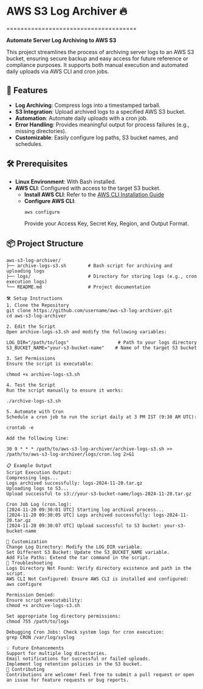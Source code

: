 # AWS S3 Log Archiver 🔥
=====================================

**Automate Server Log Archiving to AWS S3**

This project streamlines the process of archiving server logs to an AWS S3 bucket, ensuring secure backup and easy access for future reference or compliance purposes. It supports both manual execution and automated daily uploads via AWS CLI and cron jobs.

## 🚀 Features

* **Log Archiving**: Compress logs into a timestamped tarball.
* **S3 Integration**: Upload archived logs to a specified AWS S3 bucket.
* **Automation**: Automate daily uploads with a cron job.
* **Error Handling**: Provides meaningful output for process failures (e.g., missing directories).
* **Customizable**: Easily configure log paths, S3 bucket names, and schedules.

## 🛠 Prerequisites

* **Linux Environment**: With Bash installed.
* **AWS CLI**: Configured with access to the target S3 bucket.
  - **Install AWS CLI**: Refer to the [AWS CLI Installation Guide](https://docs.aws.amazon.com/cli/latest/userguide/install-cliv2.html)
  - **Configure AWS CLI**:
    ```bash
    aws configure
    ```
    Provide your Access Key, Secret Key, Region, and Output Format.

## 📦 Project Structure

```plaintext
aws-s3-log-archiver/
├── archive-logs-s3.sh        # Bash script for archiving and uploading logs
├── logs/                     # Directory for storing logs (e.g., cron execution logs)
└── README.md                 # Project documentation

🛠 Setup Instructions
1. Clone the Repository
git clone https://github.com/username/aws-s3-log-archiver.git
cd aws-s3-log-archiver

2. Edit the Script
Open archive-logs-s3.sh and modify the following variables:

LOG_DIR="/path/to/logs"                  # Path to your logs directory
S3_BUCKET_NAME="your-s3-bucket-name"    # Name of the target S3 bucket

3. Set Permissions
Ensure the script is executable:

chmod +x archive-logs-s3.sh

4. Test the Script
Run the script manually to ensure it works:

./archive-logs-s3.sh

5. Automate with Cron
Schedule a cron job to run the script daily at 3 PM IST (9:30 AM UTC):

crontab -e

Add the following line:

30 9 * * * /path/to/aws-s3-log-archiver/archive-logs-s3.sh >> /path/to/aws-s3-log-archiver/logs/cron.log 2>&1

📋 Example Output
Script Execution Output:
Compressing logs...
Logs archived successfully: logs-2024-11-20.tar.gz
Uploading logs to S3...
Upload successful to s3://your-s3-bucket-name/logs-2024-11-20.tar.gz

Cron Job Log (cron.log):
[2024-11-20 09:30:01 UTC] Starting log archival process...
[2024-11-20 09:30:05 UTC] Logs archived successfully: logs-2024-11-20.tar.gz
[2024-11-20 09:30:07 UTC] Upload successful to S3 bucket: your-s3-bucket-name

📖 Customization
Change Log Directory: Modify the LOG_DIR variable.
Set Different S3 Bucket: Update the S3_BUCKET_NAME variable.
Add File Paths: Extend the tar command in the script.
🐛 Troubleshooting
Logs Directory Not Found: Verify directory existence and path in the script.
AWS CLI Not Configured: Ensure AWS CLI is installed and configured:
aws configure

Permission Denied:
Ensure script executability:
chmod +x archive-logs-s3.sh

Set appropriate log directory permissions:
chmod 755 /path/to/logs

Debugging Cron Jobs: Check system logs for cron execution:
grep CRON /var/log/syslog

💡 Future Enhancements
Support for multiple log directories.
Email notifications for successful or failed uploads.
Implement log retention policies in the S3 bucket.
🤝 Contributing
Contributions are welcome! Feel free to submit a pull request or open an issue for feature requests or bug reports.


